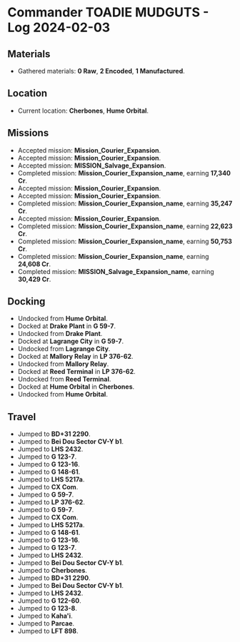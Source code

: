 # Commander TOADIE MUDGUTS - Log 2024-02-03

## Materials
- Gathered materials: **0 Raw**, **2 Encoded**, **1 Manufactured**.

## Location
- Current location: **Cherbones**, **Hume Orbital**.

## Missions
- Accepted mission: **Mission_Courier_Expansion**.
- Accepted mission: **Mission_Courier_Expansion**.
- Accepted mission: **MISSION_Salvage_Expansion**.
- Completed mission: **Mission_Courier_Expansion_name**, earning **17,340 Cr**.
- Accepted mission: **Mission_Courier_Expansion**.
- Accepted mission: **Mission_Courier_Expansion**.
- Completed mission: **Mission_Courier_Expansion_name**, earning **35,247 Cr**.
- Accepted mission: **Mission_Courier_Expansion**.
- Completed mission: **Mission_Courier_Expansion_name**, earning **22,623 Cr**.
- Completed mission: **Mission_Courier_Expansion_name**, earning **50,753 Cr**.
- Completed mission: **Mission_Courier_Expansion_name**, earning **24,608 Cr**.
- Completed mission: **MISSION_Salvage_Expansion_name**, earning **30,429 Cr**.

## Docking
- Undocked from **Hume Orbital**.
- Docked at **Drake Plant** in **G 59-7**.
- Undocked from **Drake Plant**.
- Docked at **Lagrange City** in **G 59-7**.
- Undocked from **Lagrange City**.
- Docked at **Mallory Relay** in **LP 376-62**.
- Undocked from **Mallory Relay**.
- Docked at **Reed Terminal** in **LP 376-62**.
- Undocked from **Reed Terminal**.
- Docked at **Hume Orbital** in **Cherbones**.
- Undocked from **Hume Orbital**.

## Travel
- Jumped to **BD+31 2290**.
- Jumped to **Bei Dou Sector CV-Y b1**.
- Jumped to **LHS 2432**.
- Jumped to **G 123-7**.
- Jumped to **G 123-16**.
- Jumped to **G 148-61**.
- Jumped to **LHS 5217a**.
- Jumped to **CX Com**.
- Jumped to **G 59-7**.
- Jumped to **LP 376-62**.
- Jumped to **G 59-7**.
- Jumped to **CX Com**.
- Jumped to **LHS 5217a**.
- Jumped to **G 148-61**.
- Jumped to **G 123-16**.
- Jumped to **G 123-7**.
- Jumped to **LHS 2432**.
- Jumped to **Bei Dou Sector CV-Y b1**.
- Jumped to **Cherbones**.
- Jumped to **BD+31 2290**.
- Jumped to **Bei Dou Sector CV-Y b1**.
- Jumped to **LHS 2432**.
- Jumped to **G 122-60**.
- Jumped to **G 123-8**.
- Jumped to **Kaha'i**.
- Jumped to **Parcae**.
- Jumped to **LFT 898**.


